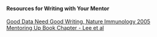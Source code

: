 #### Resources for Writing with Your Mentor
[Good Data Need Good Writing, Nature Immunology 2005](https://www.nature.com/articles/ni1105-1061)  
[Mentoring Up Book Chapter - Lee et al](https://graduateschool.syr.edu/wp-content/uploads/2017/03/Lee-et-al..pdf)  


